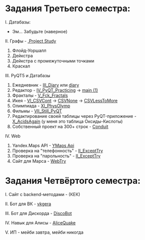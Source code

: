 # Задания Третьего семестра:
I. Датабазы:
  - Эм... Забудьте (наверное)
  
II. Графы - [.Project Study](https://drive.google.com/drive/folders/1HPigeQSsmF8x50IC76WmEETvbrI-eMiR)
  1. Флойд-Уоршалл
  2. Дейкстра
  3. Дейкстра с промежуточными точками
  4. Краскал
 
 III. PyQT5 и Датабазы
  1. Ежедневник - [III_Diary](https://drive.google.com/drive/folders/1e82g2MOMh_dHzYfH-WtR8h3sM95OH0y8) или [diary](https://github.com/MrRomacka/diary)
  2. Редактор - [IV_PyQT_Practicing](https://drive.google.com/drive/folders/1E57SntefEEo5azdpdcQDgXtd5wpzDaFh) -> [main (1)](https://drive.google.com/file/d/1LWeXszaTtCP8DROGjq8dH7c5q76UE3C1/view?usp=sharing)
  3. Фракталы - [V_Fck_Fractals](https://drive.google.com/drive/folders/1PQhf5BsYl51_DH1gq3CsRzZYEyej3RE7)
  4. Икея - [VI_CSVCont](https://drive.google.com/drive/folders/15mX668hYV0GeDNGk9nyj1BUGu2a4j3MR) -> [CSVNone](https://drive.google.com/drive/folders/1VlticVBaHuyyJ1cH94MZ-Hoc7Ry-Ju9c) -> [CSVLessToMore](https://drive.google.com/file/d/1aWIdqbtB29hkcBpeGGEK--B6jw75xr_b/view?usp=sharing)
  5. Олимпиада - [XI_PhysOlymp](https://drive.google.com/drive/folders/1YSNirMklm5JFPVrJ17D6sg2GVNBPQEH0)
  6. Фильмы - [VII_Still_PyQT](https://drive.google.com/drive/folders/1WfEK5LEDQlEx4khx_eppL-0iE-QKmlVr)
  7. Редактирование своей таблицы через PyQT-приложение - [X_AcidsAgain](https://drive.google.com/drive/folders/1DHIretKEFYC79DraDLfE28xIsn4t1Rr7) (у меня это таблица Оксиды-Кислоты)
  8. Собственный проект на 300+ строк - [Conduit](https://github.com/MrRomacka/Conduit)
  
IV. Web
  1. Yandex.Maps API - [YMaps Api](https://drive.google.com/drive/folders/11vZhlfcWAR1lwEo-cvAu8p5u4mWkpR32)
  2. Проверка на "телефонность" - [II_ExceptTry](https://drive.google.com/drive/folders/1IOpQbuOeibsXfZCnLZCqzLMXUYnYokx4)
  3. Проверка на "парольность" - [II_ExceptTry](https://drive.google.com/drive/folders/1IOpQbuOeibsXfZCnLZCqzLMXUYnYokx4)
  4. Сайт для Марса - [WebTry](https://github.com/MrRomacka/WebTry)
 


# Задания Четвёртого семестра:

I. Сайт с backend-методами - (КЕК)

II. Бот для ВК - [vkgera](https://github.com/MrRomacka/vkgera)

III. Бот для Дискорда - [DiscoBot](https://github.com/MrRomacka/DiscoBot)

IV. Навык для Алисы - [AliceQuake](https://github.com/MrRomacka/AliceQuake)

V. ИП - мейби завтра, мейби никогда

